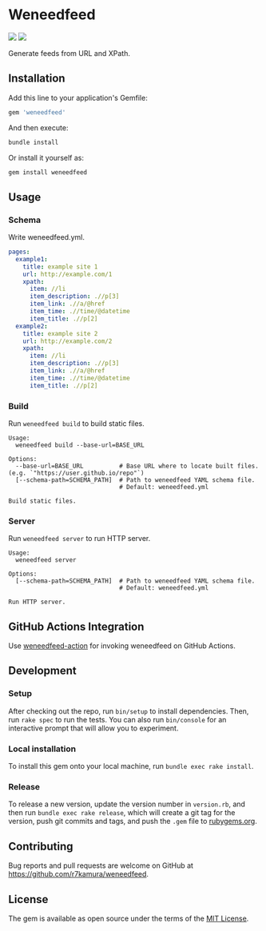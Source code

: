 # Weneedfeed

[![](https://badge.fury.io/rb/weneedfeed.svg)](https://rubygems.org/gems/weneedfeed)
[![](https://github.com/r7kamura/weneedfeed/workflows/test/badge.svg)](https://github.com/r7kamura/weneedfeed/actions?query=workflow%3Atest)

Generate feeds from URL and XPath.

## Installation

Add this line to your application's Gemfile:

```ruby
gem 'weneedfeed'
```

And then execute:

```sh
bundle install
```

Or install it yourself as:

```sh
gem install weneedfeed
```

## Usage

### Schema

Write weneedfeed.yml.

```yaml
pages:
  example1:
    title: example site 1
    url: http://example.com/1
    xpath:
      item: //li
      item_description: .//p[3]
      item_link: .//a/@href
      item_time: .//time/@datetime
      item_title: .//p[2]
  example2:
    title: example site 2
    url: http://example.com/2
    xpath:
      item: //li
      item_description: .//p[3]
      item_link: .//a/@href
      item_time: .//time/@datetime
      item_title: .//p[2]
```

### Build

Run `weneedfeed build` to build static files.

```
Usage:
  weneedfeed build --base-url=BASE_URL

Options:
  --base-url=BASE_URL          # Base URL where to locate built files. (e.g. `"https://user.github.io/repo"`)
  [--schema-path=SCHEMA_PATH]  # Path to weneedfeed YAML schema file.
                               # Default: weneedfeed.yml

Build static files.
```

### Server

Run `weneedfeed server` to run HTTP server.

```
Usage:
  weneedfeed server

Options:
  [--schema-path=SCHEMA_PATH]  # Path to weneedfeed YAML schema file.
                               # Default: weneedfeed.yml

Run HTTP server.
```

## GitHub Actions Integration

Use [weneedfeed-action](https://github.com/r7kamura/weneedfeed-action) for invoking weneedfeed on GitHub Actions.

## Development

### Setup

After checking out the repo, run `bin/setup` to install dependencies. Then, run `rake spec` to run the tests. You can also run `bin/console` for an interactive prompt that will allow you to experiment.

### Local installation

To install this gem onto your local machine, run `bundle exec rake install`.

### Release

To release a new version, update the version number in `version.rb`, and then run `bundle exec rake release`, which will create a git tag for the version, push git commits and tags, and push the `.gem` file to [rubygems.org](https://rubygems.org).

## Contributing

Bug reports and pull requests are welcome on GitHub at https://github.com/r7kamura/weneedfeed.

## License

The gem is available as open source under the terms of the [MIT License](https://opensource.org/licenses/MIT).
